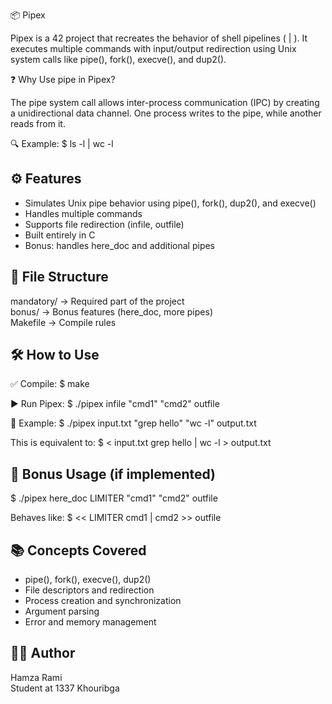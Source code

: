 📦 Pipex

Pipex is a 42 project that recreates the behavior of shell pipelines ( | ).
It executes multiple commands with input/output redirection using Unix system calls like pipe(), fork(), execve(), and dup2().

❓ Why Use pipe in Pipex?

The pipe system call allows inter-process communication (IPC) by creating a unidirectional data channel.
One process writes to the pipe, while another reads from it.

🔍 Example:
$ ls -l | wc -l

⚙️ Features
-----------
- Simulates Unix pipe behavior using pipe(), fork(), dup2(), and execve()
- Handles multiple commands
- Supports file redirection (infile, outfile)
- Built entirely in C
- Bonus: handles here_doc and additional pipes

📂 File Structure
------------------
mandatory/      -> Required part of the project  
bonus/          -> Bonus features (here_doc, more pipes)  
Makefile        -> Compile rules  

🛠️ How to Use
--------------
✅ Compile:
$ make

▶️ Run Pipex:
$ ./pipex infile "cmd1" "cmd2" outfile

📘 Example:
$ ./pipex input.txt "grep hello" "wc -l" output.txt

This is equivalent to:
$ < input.txt grep hello | wc -l > output.txt

🧪 Bonus Usage (if implemented)
-------------------------------
$ ./pipex here_doc LIMITER "cmd1" "cmd2" outfile

Behaves like:
$ << LIMITER cmd1 | cmd2 >> outfile

📚 Concepts Covered
--------------------
- pipe(), fork(), execve(), dup2()
- File descriptors and redirection
- Process creation and synchronization
- Argument parsing
- Error and memory management

👨‍💻 Author
------------
Hamza Rami  
Student at 1337 Khouribga
